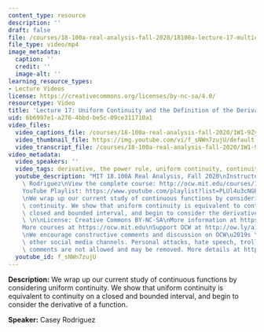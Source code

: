 ```yaml
---
content_type: resource
description: ''
draft: false
file: /courses/18-100a-real-analysis-fall-2020/18100a-lecture-17-multicam_360p_16_9.mp4
file_type: video/mp4
image_metadata:
  caption: ''
  credit: ''
  image-alt: ''
learning_resource_types:
- Lecture Videos
license: https://creativecommons.org/licenses/by-nc-sa/4.0/
resourcetype: Video
title: 'Lecture 17: Uniform Continuity and the Definition of the Derivative'
uid: 6b6997e1-a276-4bbd-be5c-09ce311710a1
video_files:
  video_captions_file: /courses/18-100a-real-analysis-fall-2020/1W1-9ZyyWj2a3xcClmmlXzZWrp6TDOuBX_transcript.webvtt
  video_thumbnail_file: https://img.youtube.com/vi/f_sNWn7zujU/default.jpg
  video_transcript_file: /courses/18-100a-real-analysis-fall-2020/1W1-9ZyyWj2a3xcClmmlXzZWrp6TDOuBX_transcript.pdf
video_metadata:
  video_speakers: ''
  video_tags: derivative, the power rule, uniform continuity, continuity
  youtube_description: "MIT 18.100A Real Analysis, Fall 2020\nInstructor: Dr. Casey\
    \ Rodriguez\nView the complete course: http://ocw.mit.edu/courses/18-100a-real-analysis-fall-2020/\n\
    YouTube Playlist: https://www.youtube.com/playlist?list=PLUl4u3cNGP61O7HkcF7UImpM0cR_L2gSw\n\
    \nWe wrap up our current study of continuous functions by considering uniform\
    \ continuity. We show that uniform continuity is equivalent to continuity on a\
    \ closed and bounded interval, and begin to consider the derivative of a function.\
    \ \n\nLicense: Creative Commons BY-NC-SA\nMore information at https://ocw.mit.edu/terms\n\
    More courses at https://ocw.mit.edu\nSupport OCW at http://ow.ly/a1If50zVRlQ\n\
    \nWe encourage constructive comments and discussion on OCW\u2019s YouTube and\
    \ other social media channels. Personal attacks, hate speech, trolling, and inappropriate\
    \ comments are not allowed and may be removed. More details at https://ocw.mit.edu/comments."
  youtube_id: f_sNWn7zujU
---
```

**Description:** We wrap up our current study of continuous functions by considering uniform continuity. We show that uniform continuity is equivalent to continuity on a closed and bounded interval, and begin to consider the derivative of a function.

**Speaker:** Casey Rodriguez